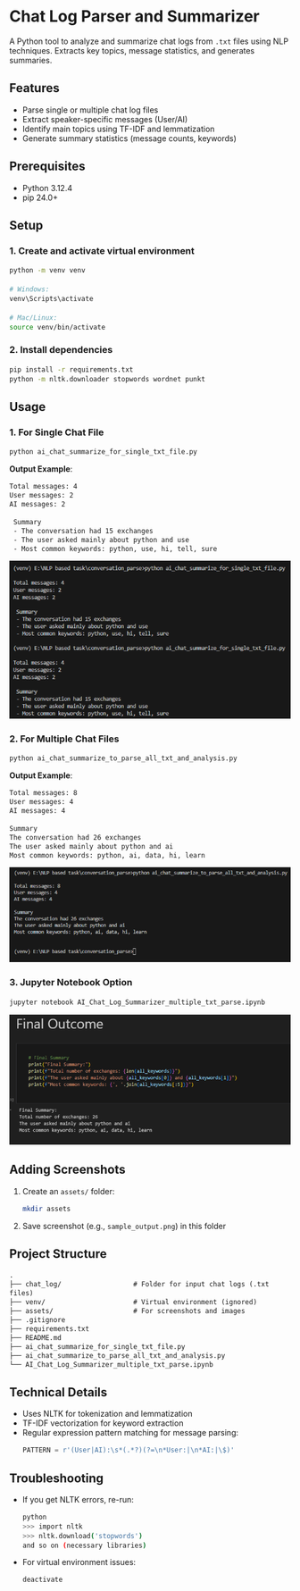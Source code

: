 # Chat Log Parser and Summarizer

A Python tool to analyze and summarize chat logs from `.txt` files using NLP techniques. Extracts key topics, message statistics, and generates summaries.



## Features
- Parse single or multiple chat log files
- Extract speaker-specific messages (User/AI)
- Identify main topics using TF-IDF and lemmatization
- Generate summary statistics (message counts, keywords)

## Prerequisites
- Python 3.12.4
- pip 24.0+

## Setup

### 1. Create and activate virtual environment
```bash
python -m venv venv

# Windows:
venv\Scripts\activate

# Mac/Linux:
source venv/bin/activate
```

### 2. Install dependencies
```bash
pip install -r requirements.txt
python -m nltk.downloader stopwords wordnet punkt
```

## Usage

### 1. For Single Chat File
```bash
python ai_chat_summarize_for_single_txt_file.py
```

**Output Example**:
```text
Total messages: 4
User messages: 2
AI messages: 2

 Summary
 - The conversation had 15 exchanges
 - The user asked mainly about python and use
 - Most common keywords: python, use, hi, tell, sure
```
![for_single_file](assets\for_single_file.png) 

### 2. For Multiple Chat Files
```bash
python ai_chat_summarize_to_parse_all_txt_and_analysis.py
```

**Output Example**:
```text
Total messages: 8
User messages: 4
AI messages: 4

Summary
The conversation had 26 exchanges
The user asked mainly about python and ai
Most common keywords: python, ai, data, hi, learn
```
![mltiple_txt_parse](assets\mltiple_txt_parse.png) 

### 3. Jupyter Notebook Option
```bash
jupyter notebook AI_Chat_Log_Summarizer_multiple_txt_parse.ipynb
```
![for_ipynb](assets\for_ipynb.png) 

## Adding Screenshots
1. Create an `assets/` folder:
   ```bash
   mkdir assets
   ```
2. Save screenshot (e.g., `sample_output.png`) in this folder


## Project Structure
```
.
├── chat_log/                  # Folder for input chat logs (.txt files)
├── venv/                      # Virtual environment (ignored)
├── assets/                    # For screenshots and images
├── .gitignore
├── requirements.txt
├── README.md
├── ai_chat_summarize_for_single_txt_file.py
├── ai_chat_summarize_to_parse_all_txt_and_analysis.py
└── AI_Chat_Log_Summarizer_multiple_txt_parse.ipynb
```

## Technical Details
- Uses NLTK for tokenization and lemmatization
- TF-IDF vectorization for keyword extraction
- Regular expression pattern matching for message parsing:
  ```python
  PATTERN = r'(User|AI):\s*(.*?)(?=\n*User:|\n*AI:|\$)'
  ```

## Troubleshooting
- If you get NLTK errors, re-run:
  ```bash
  python
  >>> import nltk
  >>> nltk.download('stopwords') 
  and so on (necessary libraries)
  ```
- For virtual environment issues:
  ```bash
  deactivate
  ```
